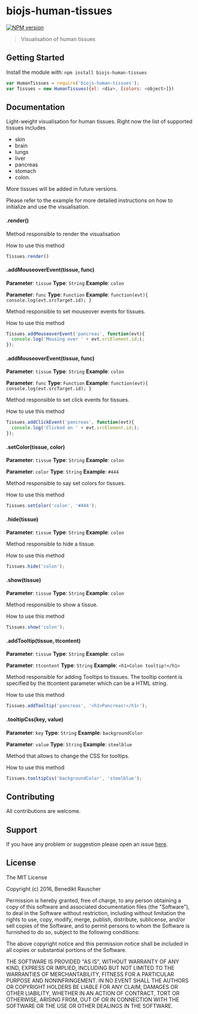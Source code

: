# biojs-human-tissues

[![NPM version](http://img.shields.io/npm/v/biojs-human-tissues.svg)](https://www.npmjs.org/package/biojs-human-tissues)

> Visualisation of human tissues

## Getting Started
Install the module with: `npm install biojs-human-tissues`

```javascript
var HumanTissues = require('biojs-human-tissues');
var Tissues = new HumanTissues({el: <div>, [colors: <object>]})
```

## Documentation

Light-weight visualisation for human tissues. Right now the list of supported tissues includes

* skin
* brain
* lungs
* liver
* pancreas
* stomach
* colon.

More tissues will be added in future versions.

Please refer to the example for more detailed instructions on how to initialize and use the visualisation.

#### .render()

Method responsible to render the visualisation

How to use this method

```javascript
Tissues.render()
```

#### .addMouseoverEvent(tissue, func)

**Parameter**: `tissue`
**Type**: `String`
**Example**: `colon`

**Parameter**: `func`
**Type**: `Function`
**Example**: `function(evt){ console.log(evt.srcTarget.id); }`

Method responsible to set mouseover events for tissues.

How to use this method

```javascript
Tissues.addMouseoverEvent('pancreas', function(evt){
  console.log('Mousing over ' + evt.srcElement.id;);
});
```

#### .addMouseoverEvent(tissue, func)

**Parameter**: `tissue`
**Type**: `String`
**Example**: `colon`

**Parameter**: `func`
**Type**: `Function`
**Example**: `function(evt){ console.log(evt.srcTarget.id); }`

Method responsible to set click events for tissues.

How to use this method

```javascript
Tissues.addClickEvent('pancreas', function(evt){
  console.log('Clicked on ' + evt.srcElement.id;);
});
```

#### .setColor(tissue, color)

**Parameter**: `tissue`
**Type**: `String`
**Example**: `colon`

**Parameter**: `color`
**Type**: `String`
**Example**: `#444`

Method responsible to say set colors for tissues.

How to use this method

```javascript
Tissues.setColor('colon', '#444');
```

#### .hide(tissue)

**Parameter**: `tissue`
**Type**: `String`
**Example**: `colon`

Method responsible to hide a tissue.

How to use this method

```javascript
Tissues.hide('colon');
```

#### .show(tissue)

**Parameter**: `tissue`
**Type**: `String`
**Example**: `colon`

Method responsible to show a tissue.

How to use this method

```javascript
Tissues.show('colon');
```

#### .addTooltip(tissue, ttcontent)

**Parameter**: `tissue`
**Type**: `String`
**Example**: `colon`

**Parameter**: `ttcontent`
**Type**: `String`
**Example**: `<h1>Colon tooltip!</h1>`

Method responsible for adding Tooltips to tissues. The tooltip content is specified by the ttcontent parameter which can be a HTML string.

How to use this method

```javascript
Tissues.addTooltip('pancreas', '<h1>Pancreas!</h1>');
```

#### .tooltipCss(key, value)

**Parameter**: `key`
**Type**: `String`
**Example**: `backgroundColor`

**Parameter**: `value`
**Type**: `String`
**Example**: `steelblue`

Method that allows to change the CSS for tooltips.

How to use this method

```javascript
Tissues.tooltipCss('backgroundColor', 'steelblue');
```

## Contributing

All contributions are welcome.

## Support

If you have any problem or suggestion please open an issue [here](https://github.com/bene200/biojs-human-tissues/issues).

## License

The MIT License

Copyright (c) 2016, Benedikt Rauscher

Permission is hereby granted, free of charge, to any person
obtaining a copy of this software and associated documentation
files (the "Software"), to deal in the Software without
restriction, including without limitation the rights to use,
copy, modify, merge, publish, distribute, sublicense, and/or sell
copies of the Software, and to permit persons to whom the
Software is furnished to do so, subject to the following
conditions:

The above copyright notice and this permission notice shall be
included in all copies or substantial portions of the Software.

THE SOFTWARE IS PROVIDED "AS IS", WITHOUT WARRANTY OF ANY KIND,
EXPRESS OR IMPLIED, INCLUDING BUT NOT LIMITED TO THE WARRANTIES
OF MERCHANTABILITY, FITNESS FOR A PARTICULAR PURPOSE AND
NONINFRINGEMENT. IN NO EVENT SHALL THE AUTHORS OR COPYRIGHT
HOLDERS BE LIABLE FOR ANY CLAIM, DAMAGES OR OTHER LIABILITY,
WHETHER IN AN ACTION OF CONTRACT, TORT OR OTHERWISE, ARISING
FROM, OUT OF OR IN CONNECTION WITH THE SOFTWARE OR THE USE OR
OTHER DEALINGS IN THE SOFTWARE.
